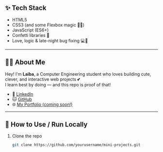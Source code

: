 
## ✨ Tech Stack

- HTML5
- CSS3 (and some Flexbox magic 🧙‍♀️)
- JavaScript (ES6+)
- Confetti libraries 🎊
- Love, logic & late-night bug fixing 💻🌙

---

## 🙋‍♀️ About Me

Hey! I'm **Laiba**, a Computer Engineering student who loves building cute, clever, and interactive web projects 💕  
I learn best by doing — and this repo is proof of that!

- 💌 [LinkedIn](https://www.linkedin.com/in/laiba-shaikh-88a369277/)
- 🐱 [GitHub](https://github.com/Laiba020205)
- 🌐 [My Portfolio (coming soon!)](#)

---

## 📌 How to Use / Run Locally

1. Clone the repo  
   ```bash
   git clone https://github.com/yourusername/mini-projects.git
